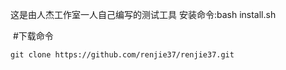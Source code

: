 这是由人杰工作室一人自己编写的测试工具
安装命令:bash install.sh


 ​ 
​#下载命令
```
​git clone https://github.com/renjie37/renjie37.git 
```

